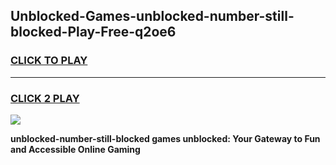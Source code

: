 
## Unblocked-Games-unblocked-number-still-blocked-Play-Free-q2oe6
<h3>
<a href="https://premium76.site?title=unblocked-number-still-blocked&ref=20M">CLICK TO PLAY</a></h3>
<hr>

<h3>
<a href="https://premium76.site?title=unblocked-number-still-blocked&ref=20M">CLICK 2 PLAY</a>
  
</h3>

<a href="https://premium76.site?title=unblocked-number-still-blocked&ref=19M"><img src="https://clearcache.store/games.png"></a>


**unblocked-number-still-blocked games unblocked: Your Gateway to Fun and Accessible Online Gaming**
